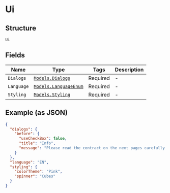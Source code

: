 
# Ui

## Structure

`Ui`

## Fields

| Name | Type | Tags | Description |
|  --- | --- | --- | --- |
| `Dialogs` | [`Models.Dialogs`](/doc/models/dialogs.md) | Required | - |
| `Language` | [`Models.LanguageEnum`](/doc/models/language-enum.md) | Required | - |
| `Styling` | [`Models.Styling`](/doc/models/styling.md) | Required | - |

## Example (as JSON)

```json
{
  "dialogs": {
    "before": {
      "useCheckBox": false,
      "title": "Info",
      "message": "Please read the contract on the next pages carefully. Pay some extra attention to paragraph 5."
    }
  },
  "language": "EN",
  "styling": {
    "colorTheme": "Pink",
    "spinner": "Cubes"
  }
}
```

